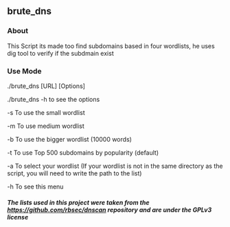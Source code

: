 ## brute_dns

### About

This Script its made too find subdomains based in four wordlists, he uses dig tool to verify if the subdmain exist

### Use Mode

./brute_dns [URL] [Options]

./brute_dns -h to see the options

-s  To use the small wordlist

-m  To use medium wordlist

-b  To use the bigger wordlist (10000 words)

-t  To use Top 500 subdomains by popularity (default)
 
-a  To select your wordlist (If your wordlist is not in the same directory as the script, you will need to write the path to the list)
 
-h  To see this menu




##### The lists used in this project were taken from the https://github.com/rbsec/dnscan repository and are under the GPLv3 license
